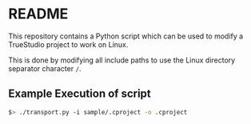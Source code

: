 # README

This repository contains a Python script which can be used to modify a TrueStudio project to work on Linux.

This is done by modifying all include paths to use the Linux directory separator character `/`.

## Example Execution of script
```bash
$> ./transport.py -i sample/.cproject -o .cproject
```

